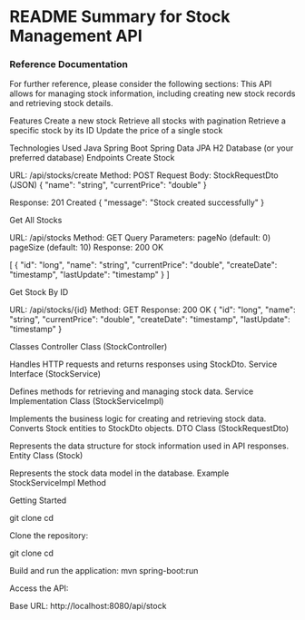 # README Summary for Stock Management API

### Reference Documentation
For further reference, please consider the following sections:
This API allows for managing stock information, including creating new stock records and retrieving stock details.

Features
Create a new stock
Retrieve all stocks with pagination
Retrieve a specific stock by its ID
Update the price of a single stock

Technologies Used
Java
Spring Boot
Spring Data JPA
H2 Database (or your preferred database)
Endpoints
Create Stock

URL: /api/stocks/create
Method: POST
Request Body: StockRequestDto (JSON)
{
"name": "string",
"currentPrice": "double"
}

Response: 201 Created
{
"message": "Stock created successfully"
}

Get All Stocks

URL: /api/stocks
Method: GET
Query Parameters:
pageNo (default: 0)
pageSize (default: 10)
Response: 200 OK

[
{
"id": "long",
"name": "string",
"currentPrice": "double",
"createDate": "timestamp",
"lastUpdate": "timestamp"
}
]

Get Stock By ID

URL: /api/stocks/{id}
Method: GET
Response: 200 OK
{
"id": "long",
"name": "string",
"currentPrice": "double",
"createDate": "timestamp",
"lastUpdate": "timestamp"
}

Classes
Controller Class (StockController)

Handles HTTP requests and returns responses using StockDto.
Service Interface (StockService)

Defines methods for retrieving and managing stock data.
Service Implementation Class (StockServiceImpl)

Implements the business logic for creating and retrieving stock data.
Converts Stock entities to StockDto objects.
DTO Class (StockRequestDto)

Represents the data structure for stock information used in API responses.
Entity Class (Stock)

Represents the stock data model in the database.
Example StockServiceImpl Method

Getting Started

git clone <repository-url>
cd <repository-directory>

Clone the repository:

git clone <repository-url>
cd <repository-directory>

Build and run the application:
mvn spring-boot:run

Access the API:

Base URL: http://localhost:8080/api/stock


